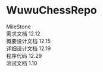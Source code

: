 # WuwuChessRepo   
MileStone  
需求文档      12.12  
概要设计文档   12.15  
详细设计文档   12.19  
程序代码      12.29  
测试文档      1.10  

